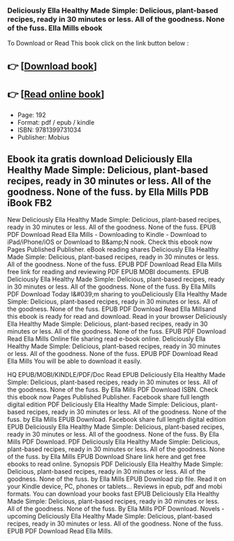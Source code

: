 ### Deliciously Ella Healthy Made Simple: Delicious, plant-based recipes, ready in 30 minutes or less. All of the goodness. None of the fuss. Ella Mills ebook

To Download or Read This book click on the link button below :

## 👉  [**[Download book](http://get-pdfs.com/download.php?group=book&from=github.com&id=695002&lnk=1081 "Download book")**]

## 👉  [**[Read online book](http://get-pdfs.com/download.php?group=book&from=github.com&id=695002&lnk=1081 "Read online book")**]


* Page: 192
* Format: pdf / epub / kindle
* ISBN: 9781399731034
* Publisher: Mobius



## Ebook ita gratis download Deliciously Ella Healthy Made Simple: Delicious, plant-based recipes, ready in 30 minutes or less. All of the goodness. None of the fuss. by Ella Mills PDB iBook FB2


New Deliciously Ella Healthy Made Simple: Delicious, plant-based recipes, ready in 30 minutes or less. All of the goodness. None of the fuss. EPUB PDF Download Read Ella Mills - Downloading to Kindle - Download to iPad/iPhone/iOS or Download to B&amp;amp;N nook. Check this ebook now Pages Published Publisher. eBook reading shares Deliciously Ella Healthy Made Simple: Delicious, plant-based recipes, ready in 30 minutes or less. All of the goodness. None of the fuss. EPUB PDF Download Read Ella Mills free link for reading and reviewing PDF EPUB MOBI documents. EPUB Deliciously Ella Healthy Made Simple: Delicious, plant-based recipes, ready in 30 minutes or less. All of the goodness. None of the fuss. By Ella Mills PDF Download Today I&amp;#039;m sharing to youDeliciously Ella Healthy Made Simple: Delicious, plant-based recipes, ready in 30 minutes or less. All of the goodness. None of the fuss. EPUB PDF Download Read Ella Millsand this ebook is ready for read and download. Read in your browser Deliciously Ella Healthy Made Simple: Delicious, plant-based recipes, ready in 30 minutes or less. All of the goodness. None of the fuss. EPUB PDF Download Read Ella Mills Online file sharing read e-book online. Deliciously Ella Healthy Made Simple: Delicious, plant-based recipes, ready in 30 minutes or less. All of the goodness. None of the fuss. EPUB PDF Download Read Ella Mills You will be able to download it easily.

HQ EPUB/MOBI/KINDLE/PDF/Doc Read EPUB Deliciously Ella Healthy Made Simple: Delicious, plant-based recipes, ready in 30 minutes or less. All of the goodness. None of the fuss. By Ella Mills PDF Download ISBN. Check this ebook now Pages Published Publisher. Facebook share full length digital edition PDF Deliciously Ella Healthy Made Simple: Delicious, plant-based recipes, ready in 30 minutes or less. All of the goodness. None of the fuss. by Ella Mills EPUB Download. Facebook share full length digital edition EPUB Deliciously Ella Healthy Made Simple: Delicious, plant-based recipes, ready in 30 minutes or less. All of the goodness. None of the fuss. By Ella Mills PDF Download. PDF Deliciously Ella Healthy Made Simple: Delicious, plant-based recipes, ready in 30 minutes or less. All of the goodness. None of the fuss. by Ella Mills EPUB Download Share link here and get free ebooks to read online. Synopsis PDF Deliciously Ella Healthy Made Simple: Delicious, plant-based recipes, ready in 30 minutes or less. All of the goodness. None of the fuss. by Ella Mills EPUB Download zip file. Read it on your Kindle device, PC, phones or tablets... Reviews in epub, pdf and mobi formats. You can download your books fast EPUB Deliciously Ella Healthy Made Simple: Delicious, plant-based recipes, ready in 30 minutes or less. All of the goodness. None of the fuss. By Ella Mills PDF Download. Novels - upcoming Deliciously Ella Healthy Made Simple: Delicious, plant-based recipes, ready in 30 minutes or less. All of the goodness. None of the fuss. EPUB PDF Download Read Ella Mills.





